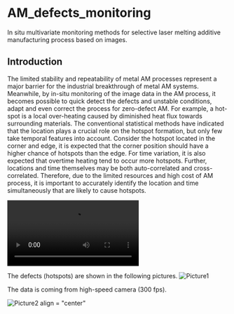# AM_defects_monitoring
In situ multivariate monitoring methods for selective laser melting additive manufacturing process based on images.

## Introduction
The limited stability and repeatability of metal AM processes represent a major barrier for the industrial breakthrough of metal AM systems. Meanwhile, by in-situ monitoring of the image data in the AM process, it becomes possible to quick detect the defects and unstable conditions, adapt and even correct the process for zero-defect AM. For example, a hot-spot is a local over-heating caused by diminished heat flux towards surrounding materials. The conventional statistical methods have indicated that the location plays a crucial role on the hotspot formation, but only few take temporal features into account. Consider the hotspot located in the corner and edge, it is expected that the corner position should have a higher chance of hotspots than the edge. For time variation, it is also expected that overtime heating tend to occur more hotspots. Further, locations and time themselves may be both auto-correlated and cross-correlated. Therefore, due to the limited resources and high cost of AM process, it is important to accurately identify the location and time simultaneously that are likely to cause hotspots.

![width = "400"](https://user-images.githubusercontent.com/60518209/219544576-de91286f-33e5-432c-b949-0d05435bcf41.mp4)

The defects (hotspots) are shown in the following pictures.
![Picture1](https://user-images.githubusercontent.com/60518209/219546708-b6863677-6971-45d3-9f5d-0dfda6348cca.png)

The data is coming from high-speed camera (300 fps). 

![Picture2 align = "center"](https://user-images.githubusercontent.com/60518209/219547021-15e9f4cb-dda4-4565-9dbc-138c839e1258.png)
